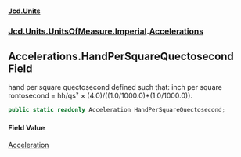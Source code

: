 #### [Jcd.Units](index 'index')
### [Jcd.Units.UnitsOfMeasure.Imperial](Jcd.Units.UnitsOfMeasure.Imperial 'Jcd.Units.UnitsOfMeasure.Imperial').[Accelerations](Accelerations 'Jcd.Units.UnitsOfMeasure.Imperial.Accelerations')

## Accelerations.HandPerSquareQuectosecond Field

hand per square quectosecond defined such that: inch per square rontosecond = hh/qs² ×
(4.0)/((1.0/1000.0)*(1.0/1000.0)).

```csharp
public static readonly Acceleration HandPerSquareQuectosecond;
```

#### Field Value
[Acceleration](Acceleration 'Jcd.Units.UnitTypes.Acceleration')
